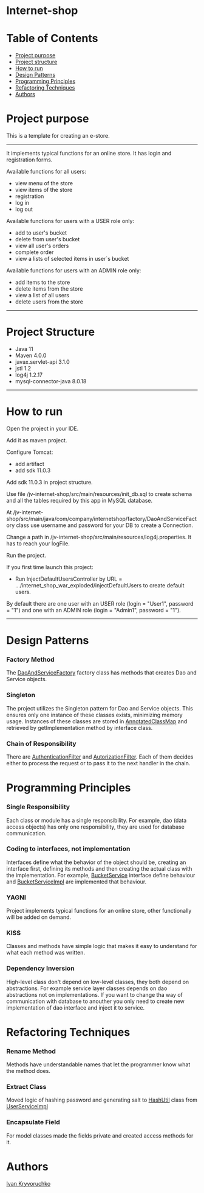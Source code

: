# Internet-shop
# Table of Contents
* [Project purpose](#purpose)
* [Project structure](#structure)
* [How to run](#how-to-run)
* [Design Patterns](#design-patterns)
* [Programming Principles](#programming-principles)
* [Refactoring Techniques](#refactoring-techniquess)
* [Authors](#authors)
# <a name="purpose"></a>Project purpose

This is a template for creating an e-store.
<hr>
It implements typical functions for an online store. 
It has login and registration forms.

Available functions for all users: 
* view menu of the store
* view items of the store
* registration
* log in
* log out
  
Available functions for users with a USER role only: 
* add to user's bucket
* delete from user's bucket
* view all user's orders
* complete order
* view a lists of selected items in user`s bucket

Available functions for users with an ADMIN role only:
* add items to the store
* delete items from the store
* view a list of all users
* delete users from the store

<hr>

# <a name="structure"></a>Project Structure
* Java 11
* Maven 4.0.0
* javax.servlet-api 3.1.0
* jstl 1.2
* log4j 1.2.17
* mysql-connector-java 8.0.18
<hr>

# <a name="how-to-run"></a>How to run
Open the project in your IDE.

Add it as maven project.

Configure Tomcat:
* add artifact
* add sdk 11.0.3

Add sdk 11.0.3 in project struсture.

Use file /jv-internet-shop/src/main/resources/init_db.sql to create schema and all the tables required by this app in MySQL database.

At /jv-internet-shop/src/main/java/com/company/internetshop/factory/DaoAndServiceFactory class use username and password for your DB to create a Connection.

Change a path in /jv-internet-shop/src/main/resources/log4j.properties. It has to reach your logFile.

Run the project.

If you first time launch this project: 
 * Run InjectDefaultUsersController by URL = .../internet_shop_war_exploded/injectDefaultUsers to create default users.

By default there are one user with an USER role (login = "User1", password = "1") 
and one with an ADMIN role (login = "Admin1", password = "1"). 
<hr>

# <a name="design-patterns"></a>Design Patterns
### Factory Method
The [DaoAndServiceFactory](./src/main/java/com/company/internetshop/factory/DaoAndServiceFactory.java) factory class has methods that creates Dao and Service objects.

### Singleton
The project utilizes the Singleton pattern for Dao and Service objects. This ensures only one instance of these classes exists, minimizing memory usage.
Instances of these classes are stored in [AnnotatedClassMap](./src/main/java/com/company/internetshop/lib/AnnotatedClassMap.java) and retrieved by getImplementation method by interface class.

### Chain of Responsibility
There are [AuthenticationFilter](./src/main/java/com/company/internetshop/web/filters/AuthenticationFilter.java) and [AutorizationFilter](./src/main/java/com/company/internetshop/web/filters/AutorizationFilter.java). 
Each of them decides either to process the request or to pass it to the next handler in the chain.

# <a name="programming-principles"></a>Programming Principles
### Single Responsibility
Each class or module has a single responsibility. For example, dao (data access objects) has only one responsibility, they are used for database communication.

### Coding to interfaces, not implementation
Interfaces define what the behavior of the object should be, creating an interface first, defining its methods and then creating the actual class with the implementation.
For example, [BucketService](./src/main/java/com/company/internetshop/web/filters/AuthenticationFilter.java) interface define behaviour and
[BucketServiceImpl](./src/main/java/com/company/internetshop/service/impl/BucketServiceImpl.java) are implemented that behaviour.

### YAGNI
Project implements typical functions for an online store, other functionally will be added on demand.

### KISS
Classes and methods have simple logic that makes it easy to understand for what each method was written.

### Dependency Inversion

High-level class don't depend on low-level classes, they both depend on abstractions.
For example service layer classes depends on dao abstractions not on implementations. If you want to change tha way of communication with database to anouther you only need to create new implementation of dao interface and inject it to service.

# <a name="refactoring-techniquess"></a>Refactoring Techniques

### Rename Method
Methods have understandable names that let the programmer know what the method does.

### Extract Class
Moved logic of hashing password and generating salt to [HashUtil](./src/main/java/com/company/internetshop/util/HashUtil.java) class 
from [UserServiceImpl](./src/main/java/com/company/internetshop/service/impl/UserServiceImpl.java)

### Encapsulate Field
For model classes made the fields private and created access methods for it.

# <a name="authors"></a>Authors
[Ivan Kryvoruchko](https://github.com/IvanKryvoruchko)
